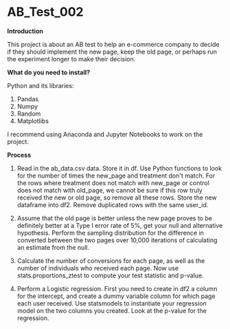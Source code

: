 # AB_Test_002

**Introduction**

This project is about an AB test to help an e-commerce company to decide if they should implement the new page, keep the old page, or perhaps run the experiment longer to make their decision.

**What do you need to install?**

Python and its libraries:
1. Pandas
2. Numpy
3. Random
4. Matplotlibs

I recommend using Anaconda and Jupyter Notebooks to work on the project.

**Process**

1. Read in the ab_data.csv data. Store it in df. Use Python functions to look for the number of times the new_page and treatment don't match.
For the rows where treatment does not match with new_page or control does not match with old_page, we cannot be sure if this row truly received the new or old page, so
remove all these rows. Store the new dataframe into df2. Remove duplicated rows with the same user_id. 

2. Assume that the old page is better unless the new page proves to be definitely better at a Type I error rate of 5%, get your null and alternative hypothesis.
Perform the sampling distribution for the difference in converted between the two pages over 10,000 iterations of calculating an estimate from the null. 

3. Calculate the number of conversions for each page, as well as the number of individuals who received each page. Now use stats.proportions_ztest to compute your test statistic and p-value.

4. Perform a Logistic regression. First you need to create in df2 a column for the intercept, and create a dummy variable column for which page each user received. Use statsmodels to instantiate your regression model on the two columns you created. 
Look at the p-value for the regression. 
